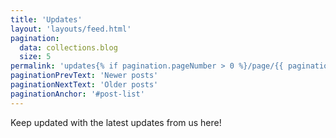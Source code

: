 ```yaml
---
title: 'Updates'
layout: 'layouts/feed.html'
pagination:
  data: collections.blog
  size: 5
permalink: 'updates{% if pagination.pageNumber > 0 %}/page/{{ pagination.pageNumber }}{% endif %}/index.html'
paginationPrevText: 'Newer posts'
paginationNextText: 'Older posts'
paginationAnchor: '#post-list'
---
```


Keep updated with the latest updates from us here!